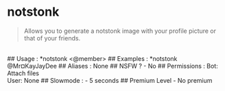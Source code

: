 # notstonk

> Allows you to generate a notstonk image with your profile picture or that of your friends.

<br>
## Usage :
*notstonk <@member>
## Examples :
*notstonk @Mr¤KayJayDee
## Aliases :
None
## NSFW ?
- No
## Permissions :
Bot: Attach files
<br>
User: None
## Slowmode :
- 5 seconds
## Premium Level
- No premium